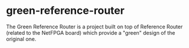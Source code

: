green-reference-router
======================

The Green Reference Router is a project built on top of Reference Router (related to the NetFPGA board) which provide a "green" design of the original one.
